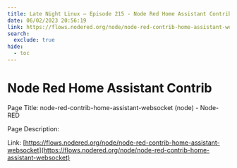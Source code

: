```yaml
---
title: Late Night Linux – Episode 215 - Node Red Home Assistant Contrib
date: 06/02/2023 20:56:19
link: https://flows.nodered.org/node/node-red-contrib-home-assistant-websocket
search:
  exclude: true
hide:
  - toc
---
```


# Node Red Home Assistant Contrib

Page Title: node-red-contrib-home-assistant-websocket (node) - Node-RED

Page Description:  

Link: [https://flows.nodered.org/node/node-red-contrib-home-assistant-websocket](https://flows.nodered.org/node/node-red-contrib-home-assistant-websocket)